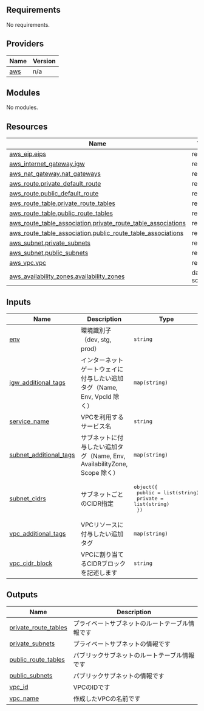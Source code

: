 <!-- BEGIN_TF_DOCS -->
## Requirements

No requirements.

## Providers

| Name | Version |
|------|---------|
| <a name="provider_aws"></a> [aws](#provider\_aws) | n/a |

## Modules

No modules.

## Resources

| Name | Type |
|------|------|
| [aws_eip.eips](https://registry.terraform.io/providers/hashicorp/aws/latest/docs/resources/eip) | resource |
| [aws_internet_gateway.igw](https://registry.terraform.io/providers/hashicorp/aws/latest/docs/resources/internet_gateway) | resource |
| [aws_nat_gateway.nat_gateways](https://registry.terraform.io/providers/hashicorp/aws/latest/docs/resources/nat_gateway) | resource |
| [aws_route.private_default_route](https://registry.terraform.io/providers/hashicorp/aws/latest/docs/resources/route) | resource |
| [aws_route.public_default_route](https://registry.terraform.io/providers/hashicorp/aws/latest/docs/resources/route) | resource |
| [aws_route_table.private_route_tables](https://registry.terraform.io/providers/hashicorp/aws/latest/docs/resources/route_table) | resource |
| [aws_route_table.public_route_tables](https://registry.terraform.io/providers/hashicorp/aws/latest/docs/resources/route_table) | resource |
| [aws_route_table_association.private_route_table_associations](https://registry.terraform.io/providers/hashicorp/aws/latest/docs/resources/route_table_association) | resource |
| [aws_route_table_association.public_route_table_associations](https://registry.terraform.io/providers/hashicorp/aws/latest/docs/resources/route_table_association) | resource |
| [aws_subnet.private_subnets](https://registry.terraform.io/providers/hashicorp/aws/latest/docs/resources/subnet) | resource |
| [aws_subnet.public_subnets](https://registry.terraform.io/providers/hashicorp/aws/latest/docs/resources/subnet) | resource |
| [aws_vpc.vpc](https://registry.terraform.io/providers/hashicorp/aws/latest/docs/resources/vpc) | resource |
| [aws_availability_zones.availability_zones](https://registry.terraform.io/providers/hashicorp/aws/latest/docs/data-sources/availability_zones) | data source |

## Inputs

| Name | Description | Type | Default | Required |
|------|-------------|------|---------|:--------:|
| <a name="input_env"></a> [env](#input\_env) | 環境識別子（dev, stg, prod） | `string` | n/a | yes |
| <a name="input_igw_additional_tags"></a> [igw\_additional\_tags](#input\_igw\_additional\_tags) | インターネットゲートウェイに付与したい追加タグ（Name, Env, VpcId 除く） | `map(string)` | `{}` | no |
| <a name="input_service_name"></a> [service\_name](#input\_service\_name) | VPCを利用するサービス名 | `string` | n/a | yes |
| <a name="input_subnet_additional_tags"></a> [subnet\_additional\_tags](#input\_subnet\_additional\_tags) | サブネットに付与したい追加タグ（Name, Env, AvailabilityZone, Scope 除く） | `map(string)` | `{}` | no |
| <a name="input_subnet_cidrs"></a> [subnet\_cidrs](#input\_subnet\_cidrs) | サブネットごとのCIDR指定 | <pre>object({<br/>    public  = list(string)<br/>    private = list(string)<br/>  })</pre> | n/a | yes |
| <a name="input_vpc_additional_tags"></a> [vpc\_additional\_tags](#input\_vpc\_additional\_tags) | VPCリソースに付与したい追加タグ | `map(string)` | `{}` | no |
| <a name="input_vpc_cidr_block"></a> [vpc\_cidr\_block](#input\_vpc\_cidr\_block) | VPCに割り当てるCIDRブロックを記述します | `string` | `"10.0.0.0/16"` | no |

## Outputs

| Name | Description |
|------|-------------|
| <a name="output_private_route_tables"></a> [private\_route\_tables](#output\_private\_route\_tables) | プライベートサブネットのルートテーブル情報です |
| <a name="output_private_subnets"></a> [private\_subnets](#output\_private\_subnets) | プライベートサブネットの情報です |
| <a name="output_public_route_tables"></a> [public\_route\_tables](#output\_public\_route\_tables) | パブリックサブネットのルートテーブル情報です |
| <a name="output_public_subnets"></a> [public\_subnets](#output\_public\_subnets) | パブリックサブネットの情報です |
| <a name="output_vpc_id"></a> [vpc\_id](#output\_vpc\_id) | VPCのIDです |
| <a name="output_vpc_name"></a> [vpc\_name](#output\_vpc\_name) | 作成したVPCの名前です |
<!-- END_TF_DOCS -->